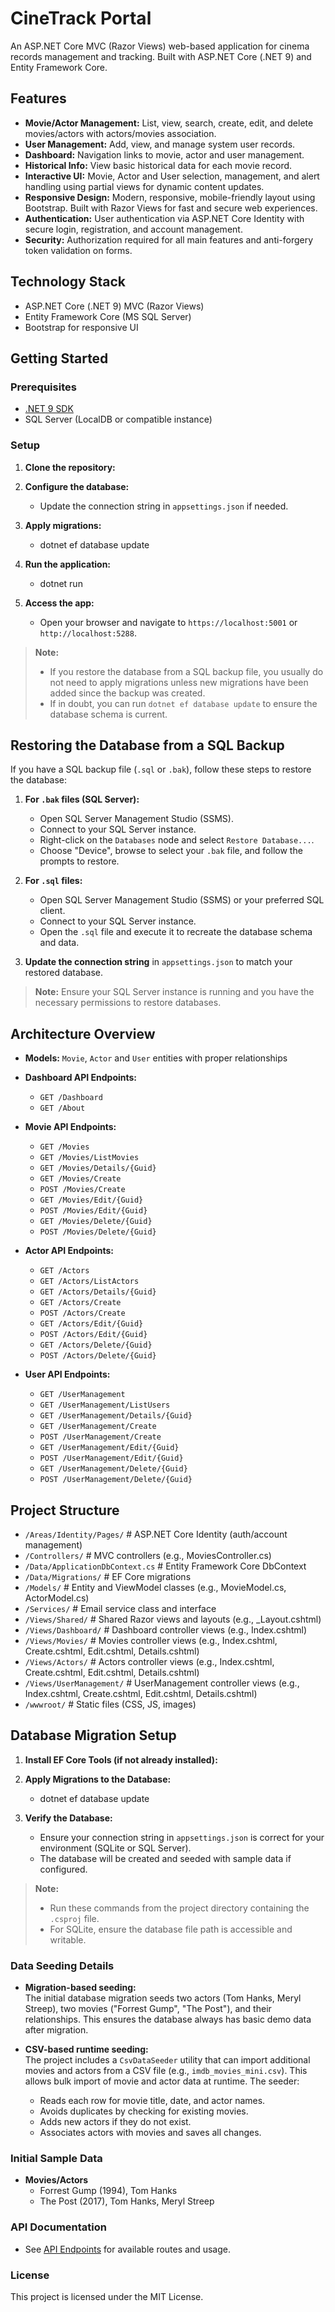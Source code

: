 # CineTrack Portal

An ASP.NET Core MVC (Razor Views) web-based application for cinema records management and tracking. Built with ASP.NET Core (.NET 9) and Entity Framework Core.

## Features

- **Movie/Actor Management:** List, view, search, create, edit, and delete movies/actors with actors/movies association.
- **User Management:** Add, view, and manage system user records.
- **Dashboard:** Navigation links to movie, actor and user management.
- **Historical Info:** View basic historical data for each movie record.
- **Interactive UI:** Movie, Actor and User selection, management, and alert handling using partial views for dynamic content updates.
- **Responsive Design:** Modern, responsive, mobile-friendly layout using Bootstrap. Built with Razor Views for fast and secure web experiences.
- **Authentication:** User authentication via ASP.NET Core Identity with secure login, registration, and account management.
- **Security:** Authorization required for all main features and anti-forgery token validation on forms.

## Technology Stack

- ASP.NET Core (.NET 9) MVC (Razor Views)
- Entity Framework Core (MS SQL Server)
- Bootstrap for responsive UI

## Getting Started

### Prerequisites

- [.NET 9 SDK](https://dotnet.microsoft.com/download/dotnet/9.0)
- SQL Server (LocalDB or compatible instance)

### Setup

1. **Clone the repository:**

2. **Configure the database:**
   - Update the connection string in `appsettings.json` if needed.

3. **Apply migrations:**
   - dotnet ef database update

4. **Run the application:**	
   - dotnet run

5. **Access the app:**
   - Open your browser and navigate to `https://localhost:5001` or `http://localhost:5288`.

> **Note:** 
> - If you restore the database from a SQL backup file, you usually do not need to apply migrations unless new migrations have been added since the backup was created. 
> - If in doubt, you can run `dotnet ef database update` to ensure the database schema is current.
	
## Restoring the Database from a SQL Backup

If you have a SQL backup file (`.sql` or `.bak`), follow these steps to restore the database:

1. **For `.bak` files (SQL Server):**
   - Open SQL Server Management Studio (SSMS).
   - Connect to your SQL Server instance.
   - Right-click on the `Databases` node and select `Restore Database...`.
   - Choose "Device", browse to select your `.bak` file, and follow the prompts to restore.

2. **For `.sql` files:**
   - Open SQL Server Management Studio (SSMS) or your preferred SQL client.
   - Connect to your SQL Server instance.
   - Open the `.sql` file and execute it to recreate the database schema and data.

3. **Update the connection string** in `appsettings.json` to match your restored database.

> **Note:** Ensure your SQL Server instance is running and you have the necessary permissions to restore databases.

## Architecture Overview

- **Models:** `Movie`, `Actor` and `User` entities with proper relationships
- **Dashboard API Endpoints:**
  - `GET /Dashboard`
  -	`GET /About`
  
- **Movie API Endpoints:**
  - `GET /Movies`
  -	`GET /Movies/ListMovies`
  -	`GET /Movies/Details/{Guid}`
  -	`GET /Movies/Create`
  -	`POST /Movies/Create`
  -	`GET /Movies/Edit/{Guid}`
  -	`POST /Movies/Edit/{Guid}`
  -	`GET /Movies/Delete/{Guid}`
  -	`POST /Movies/Delete/{Guid}`

- **Actor API Endpoints:**
  - `GET /Actors`
  -	`GET /Actors/ListActors`
  -	`GET /Actors/Details/{Guid}`
  -	`GET /Actors/Create`
  -	`POST /Actors/Create`
  -	`GET /Actors/Edit/{Guid}`
  -	`POST /Actors/Edit/{Guid}`
  -	`GET /Actors/Delete/{Guid}`
  -	`POST /Actors/Delete/{Guid}`  
  
- **User API Endpoints:**
  - `GET /UserManagement`
  -	`GET /UserManagement/ListUsers`
  -	`GET /UserManagement/Details/{Guid}`
  -	`GET /UserManagement/Create`
  -	`POST /UserManagement/Create`
  -	`GET /UserManagement/Edit/{Guid}`
  -	`POST /UserManagement/Edit/{Guid}`
  -	`GET /UserManagement/Delete/{Guid}`
  -	`POST /UserManagement/Delete/{Guid}`  

## Project Structure

- `/Areas/Identity/Pages/`                # ASP.NET Core Identity (auth/account management)
- `/Controllers/`                         # MVC controllers (e.g., MoviesController.cs)
- `/Data/ApplicationDbContext.cs`         # Entity Framework Core DbContext
- `/Data/Migrations/`                     # EF Core migrations
- `/Models/`                              # Entity and ViewModel classes (e.g., MovieModel.cs, ActorModel.cs)
- `/Services/`							  # Email service class and interface
- `/Views/Shared/`                        # Shared Razor views and layouts (e.g., _Layout.cshtml)
- `/Views/Dashboard/`                     # Dashboard controller views (e.g., Index.cshtml)
- `/Views/Movies/`                        # Movies controller views (e.g., Index.cshtml, Create.cshtml, Edit.cshtml, Details.cshtml)
- `/Views/Actors/`                        # Actors controller views (e.g., Index.cshtml, Create.cshtml, Edit.cshtml, Details.cshtml)
- `/Views/UserManagement/`                # UserManagement controller views (e.g., Index.cshtml, Create.cshtml, Edit.cshtml, Details.cshtml)
- `/wwwroot/`                             # Static files (CSS, JS, images)

## Database Migration Setup

1. **Install EF Core Tools (if not already installed):**

2. **Apply Migrations to the Database:**
   - dotnet ef database update

3. **Verify the Database:**
   - Ensure your connection string in `appsettings.json` is correct for your environment (SQLite or SQL Server).
   - The database will be created and seeded with sample data if configured.
   
> **Note:**  
> - Run these commands from the project directory containing the `.csproj` file.
> - For SQLite, ensure the database file path is accessible and writable.

### Data Seeding Details

- **Migration-based seeding:**  
  The initial database migration seeds two actors (Tom Hanks, Meryl Streep), two movies ("Forrest Gump", "The Post"), and their relationships. This ensures the database always has basic demo data after migration.

- **CSV-based runtime seeding:**  
  The project includes a `CsvDataSeeder` utility that can import additional movies and actors from a CSV file (e.g., `imdb_movies_mini.csv`). This allows bulk import of movie and actor data at runtime. The seeder:
  - Reads each row for movie title, date, and actor names.
  - Avoids duplicates by checking for existing movies.
  - Adds new actors if they do not exist.
  - Associates actors with movies and saves all changes.

### Initial Sample Data

- **Movies/Actors**
  - Forrest Gump (1994), Tom Hanks
  - The Post (2017), Tom Hanks, Meryl Streep

### API Documentation

- See [API Endpoints](#architecture-overview) for available routes and usage.

### License

This project is licensed under the MIT License.
